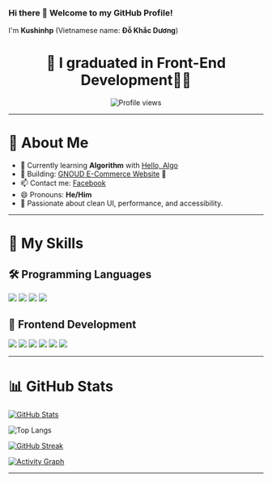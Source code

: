 ### Hi there 👋 Welcome to my GitHub Profile!  
I'm **Kushinhp** (Vietnamese name: **Đỗ Khắc Dương**)

<h1 align="center"> 🔭 I graduated in Front-End Development👨‍🎓 </h1>

<div align="center">
  
![Profile views](https://komarev.com/ghpvc/?username=dokhacduong1&color=blueviolet)

</div>

---

# 🤘 About Me

- 🌱 Currently learning **Algorithm** with [Hello, Algo](https://www.hello-algo.com)  
- 💼 Building: [GNOUD E-Commerce Website](https://github.com/dokhacduong1/GNOUD-E_COMMERCE) 🛒  
- 📫 Contact me: [Facebook](https://www.facebook.com/Kushinh1/)  
- 😄 Pronouns: **He/Him**  
- 🚀 Passionate about clean UI, performance, and accessibility.

---

# 🧠 My Skills

## 🛠 Programming Languages

<p align="left">
  <img src="https://img.shields.io/badge/javascript-%23323330.svg?style=for-the-badge&logo=javascript&logoColor=%23F7DF1E"/>
  <img src="https://img.shields.io/badge/typescript-%23007ACC.svg?style=for-the-badge&logo=typescript&logoColor=white"/>
  <img src="https://img.shields.io/badge/python-%2314354C.svg?style=for-the-badge&logo=python&logoColor=white"/>
  <img src="https://img.shields.io/badge/c%23-%23239120.svg?style=for-the-badge&logo=c-sharp&logoColor=white"/>
</p>

## 🎨 Frontend Development

<p align="left"> 
  <img src="https://img.shields.io/badge/html5-%23E34F26.svg?style=for-the-badge&logo=html5&logoColor=white"/>  
  <img src="https://img.shields.io/badge/css3-%231572B6.svg?style=for-the-badge&logo=css3&logoColor=white"/>
  <img src="https://img.shields.io/badge/tailwindcss-%2338B2AC.svg?style=for-the-badge&logo=tailwind-css&logoColor=white"/>
  <img src="https://img.shields.io/badge/SASS-hotpink.svg?style=for-the-badge&logo=SASS&logoColor=white"/>
  <img src="https://img.shields.io/badge/react-%2320232a.svg?style=for-the-badge&logo=react&logoColor=%2361DAFB"/>
  <img src="https://img.shields.io/badge/WordPress-%23117AC9.svg?style=for-the-badge&logo=WordPress&logoColor=white"/>
</p>

---

# 📊 GitHub Stats

<!-- Stats card -->
[![GitHub Stats](https://github-readme-stats.vercel.app/api?username=dokhacduong1&show_icons=true)](https://github.com/anuraghazra/github-readme-stats)

<!-- Top languages card -->
![Top Langs](https://github-readme-stats.vercel.app/api/top-langs/?username=dokhacduong1&layout=compact&theme=default)

<!-- Contribution streak -->
[![GitHub Streak](https://github-readme-streak-stats.herokuapp.com?user=dokhacduong1&theme=default)](https://github.com/DenverCoder1/github-readme-streak-stats)

<!-- Contribution activity graph -->
[![Activity Graph](https://github-readme-activity-graph.vercel.app/graph?username=dokhacduong1&theme=github-compact)](https://github.com/Ashutosh00710/github-readme-activity-graph)

---

<!-- Optionally you can add: 📚 Blog posts, 🧑‍💻 Freelance info, 🧩 Fun facts, etc. -->
